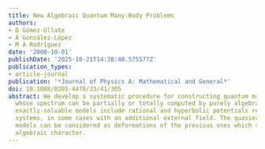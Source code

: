 ```yaml
---
title: New Algebraic Quantum Many-Body Problems
authors:
- D Gómez-Ullate
- A González-López
- M A Rodríguez
date: '2000-10-01'
publishDate: '2025-10-21T14:38:48.575577Z'
publication_types:
- article-journal
publication: '*Journal of Physics A: Mathematical and General*'
doi: 10.1088/0305-4470/33/41/305
abstract: We develop a systematic procedure for constructing quantum many-body problems
  whose spectrum can be partially or totally computed by purely algebraic means. The
  exactly-solvable models include rational and hyperbolic potentials related to root
  systems, in some cases with an additional external field. The quasiexactly solvable
  models can be considered as deformations of the previous ones which share their
  algebraic character.
---
```

